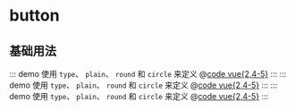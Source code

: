 # button

## 基础用法



::: demo 使用 <code>type</code>、 <code>plain</code>、 <code>round</code> 和 <code>circle</code> 来定义 
@[code vue{2,4-5}](@demo/buttonDemo1.vue)
:::
::: demo 使用 <code>type</code>、 <code>plain</code>、 <code>round</code> 和 <code>circle</code> 来定义 
@[code vue{2,4-5}](@demo/buttonDemo1.vue)
:::
::: demo 使用 <code>type</code>、 <code>plain</code>、 <code>round</code> 和 <code>circle</code> 来定义 
@[code vue{2,4-5}](@demo/buttonDemo1.vue)
:::




